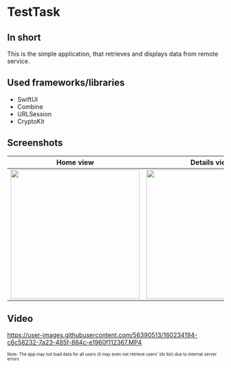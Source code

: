 # TestTask

## In short

This is the simple application, that retrieves and displays data from remote service.

## Used frameworks/libraries

* SwiftUI
* Combine
* URLSession
* CryptoKit

## Screenshots

| Home view | Details view |
|-----------|--------------|
|<img src="https://user-images.githubusercontent.com/56390513/160231902-65827714-a096-4397-b5b8-fc45cdc10c9f.png" width="300">|<img src="https://user-images.githubusercontent.com/56390513/160231943-dd464814-8f1f-4fcb-aeb5-02a41c82fda7.png" width="300">|

## Video

https://user-images.githubusercontent.com/56390513/160234194-c6c58232-7a23-485f-884c-e1960f112367.MP4

<sup><sub>Note: The app may not load data for all users (it may even not retrieve users' ids list) due to internal server errors</sub></sup>
